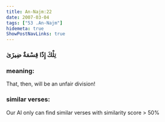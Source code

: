 ```yaml
---
title: An-Najm:22
date: 2007-03-04
tags: ["53 .An-Najm"]
hidemeta: true 
ShowPostNavLinks: true 
---
```

### تِلْكَ إِذًا قِسْمَةٌ ضِيزَىٰ
### meaning: 
That, then, will be an unfair division!
### similar verses: 

Our AI only can find similar verses with similarity score > 50% 




